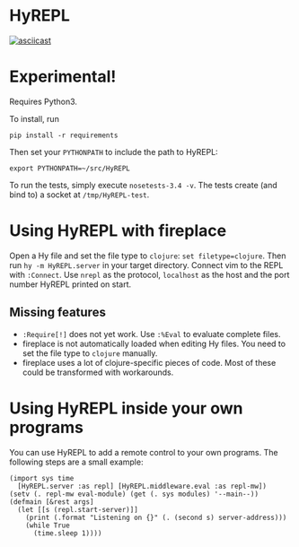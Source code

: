 HyREPL 
======

[![asciicast](https://asciinema.org/a/0wdozdb8ohccuktt7henyt1r4.png)](https://asciinema.org/a/0wdozdb8ohccuktt7henyt1r4)


Experimental! 
=============
Requires Python3.

To install, run

    pip install -r requirements

Then set your `PYTHONPATH` to include the path to HyREPL:

    export PYTHONPATH=~/src/HyREPL

To run the tests, simply execute `nosetests-3.4 -v`. The tests create (and bind
to) a socket at `/tmp/HyREPL-test`.

Using HyREPL with fireplace
===========================
Open a Hy file and set the file type to `clojure`: `set filetype=clojure`. Then
run `hy -m HyREPL.server` in your target directory.  Connect vim to the REPL
with `:Connect`.  Use `nrepl` as the protocol, `localhost` as the host and the
port number HyREPL printed on start.

Missing features
----------------
* `:Require[!]` does not yet work. Use `:%Eval` to evaluate complete files.
* fireplace is not automatically loaded when editing Hy files. You need to set
  the file type to `clojure` manually.
* fireplace uses a lot of clojure-specific pieces of code. Most of these could
  be transformed with workarounds.

Using HyREPL inside your own programs
=====================================
You can use HyREPL to add a remote control to your own programs. The following
steps are a small example:

    (import sys time
      [HyREPL.server :as repl] [HyREPL.middleware.eval :as repl-mw])
    (setv (. repl-mw eval-module) (get (. sys modules) '--main--))
    (defmain [&rest args]
      (let [[s (repl.start-server)]]
        (print (.format "Listening on {}" (. (second s) server-address)))
        (while True
          (time.sleep 1))))
